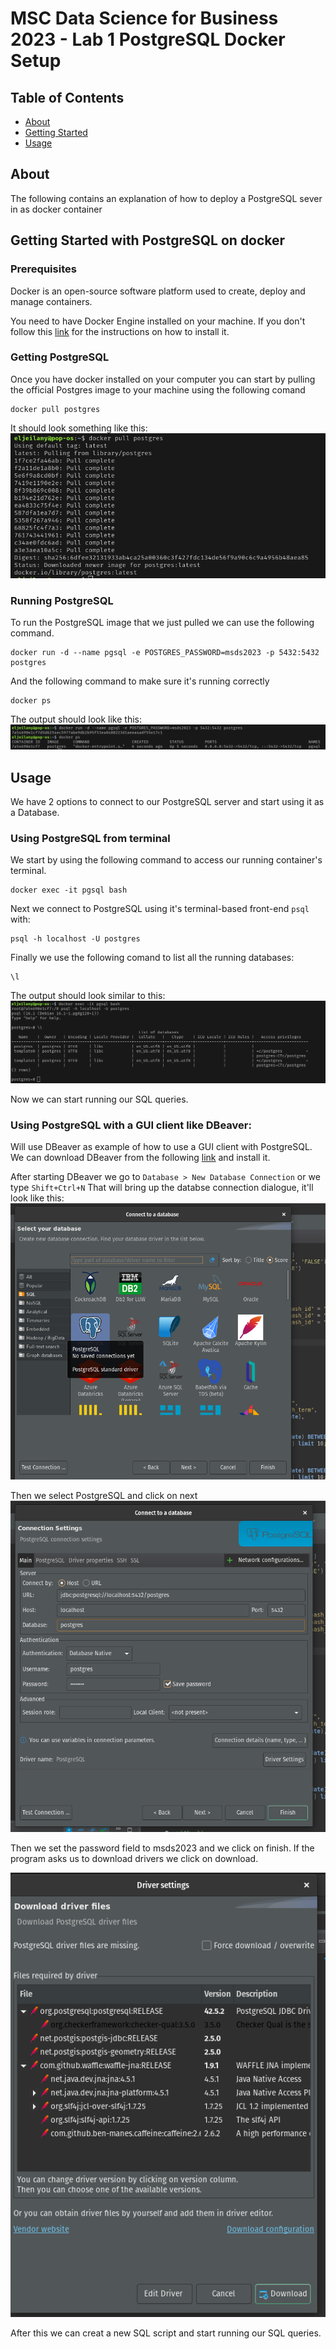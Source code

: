 #  MSC Data Science for Business 2023 - Lab 1 PostgreSQL Docker Setup

## Table of Contents

- [About](#about)
- [Getting Started](#getting_started)
- [Usage](#usage)

## About <a name = "about"></a>

The following contains an explanation of how to deploy a PostgreSQL sever in as docker container 

## Getting Started with PostgreSQL on docker <a name = "getting_started"></a>

### Prerequisites
Docker is an open-source software platform used to create, deploy and manage containers.

You need to have Docker Engine installed on your machine. 
If you don't follow this [link](https://docs.docker.com/engine/install/) for the instructions on how to install it.

### Getting PostgreSQL

Once you have docker installed on your computer you can start by pulling the official Postgres image to your machine using the following comand
```
docker pull postgres
```
It should look something like this:
![pg_download](images/pg_download.png)

### Running PostgreSQL

To run the PostgreSQL image that we just pulled we can use the following command.
```
docker run -d --name pgsql -e POSTGRES_PASSWORD=msds2023 -p 5432:5432 postgres
```
And the following command to make sure it's running correctly
```
docker ps
```
The output should look like this:
![pg_download](images/pg_run.png)

## Usage <a name = "usage"></a>

We have 2 options to connect to our PostgreSQL server and start using it as a Database.

### Using PostgreSQL from terminal

We start by using the following command to access our running container's terminal.
```
docker exec -it pgsql bash
```

Next we connect to PostgreSQL using it's terminal-based front-end ```psql``` with:
```
psql -h localhost -U postgres
```
Finally we use the following comand to list all the running databases:
```
\l
```
The output should look similar to this:
![pg_download](images/pg_terminal.png)

Now we can start running our SQL queries.

### Using PostgreSQL with a GUI client like DBeaver:

Will use DBeaver as example of how to use a GUI client with PostgreSQL.
We can download DBeaver from the following [link](https://dbeaver.io/download/) and install it.

After starting DBeaver we go to ```Database > New Database Connection``` or we type ```Shift+Ctrl+N```
That will bring up the databse connection dialogue, it'll look like this:
![pg_download](images/pg_dbeaver_1.png)

Then we select PostgreSQL and click on next 
![pg_download](images/pg_dbeaver_2.png)

Then we set the password field to msds2023 and we click on finish.
If the program asks us to download drivers we click on download.

![pg_download](images/pg_dbeaver_3.png)

After this we can creat a new SQL script and start running our SQL queries.

